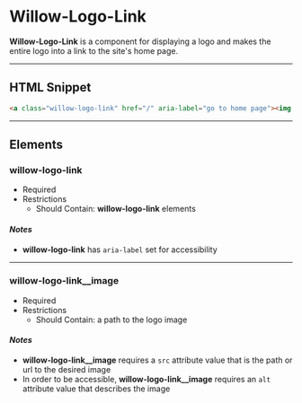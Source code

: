# **Willow-Logo-Link**

**Willow-Logo-Link** is a component for displaying a logo and makes the entire logo into a link to the site's home page.

---

## HTML Snippet

```html
<a class="willow-logo-link" href="/" aria-label="go to home page"><img class="willow-logo-link__image" src="" alt=""></a>
```

---

## Elements

### willow-logo-link

- Required
- Restrictions
  - Should Contain: **willow-logo-link** elements

#### _Notes_

- **willow-logo-link** has `aria-label` set for accessibility

---

### willow-logo-link__image

- Required
- Restrictions
  - Should Contain: a path to the logo image

#### _Notes_

- **willow-logo-link__image** requires a `src` attribute value that is the path or url to the desired image
- In order to be accessible, **willow-logo-link__image** requires an `alt` attribute value that describes the image
